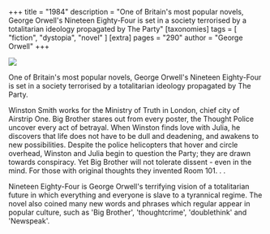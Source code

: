 +++
title = "1984"
description = "One of Britain's most popular novels, George Orwell's Nineteen Eighty-Four is set in a society terrorised by a totalitarian ideology propagated by The Party"
[taxonomies]
tags = [ "fiction", "dystopia", "novel" ]
[extra]
pages = "290"
author = "George Orwell"
+++

<a target="_blank"  href="https://www.amazon.de/gp/product/0141036141/ref=as_li_tl?ie=UTF8&camp=1638&creative=6742&creativeASIN=0141036141&linkCode=as2&tag=chemaclass-21&linkId=1d4352a1c916a00ba51f2e4ec23e2e5d">
    <img border="0" src="https://images-na.ssl-images-amazon.com/images/I/51K84pomCRL._SX305_BO1,204,203,200_.jpg" >
</a>

<!-- more -->

One of Britain's most popular novels, George Orwell's Nineteen Eighty-Four is set in a society terrorised by a totalitarian ideology propagated by The Party.

Winston Smith works for the Ministry of Truth in London, chief city of Airstrip One. Big Brother stares out from every poster, the Thought Police uncover every act of betrayal. When Winston finds love with Julia, he discovers that life does not have to be dull and deadening, and awakens to new possibilities. Despite the police helicopters that hover and circle overhead, Winston and Julia begin to question the Party; they are drawn towards conspiracy. Yet Big Brother will not tolerate dissent - even in the mind. For those with original thoughts they invented Room 101. . .

Nineteen Eighty-Four is George Orwell's terrifying vision of a totalitarian future in which everything and everyone is slave to a tyrannical regime. The novel also coined many new words and phrases which regular appear in popular culture, such as 'Big Brother', 'thoughtcrime', 'doublethink' and 'Newspeak'.
